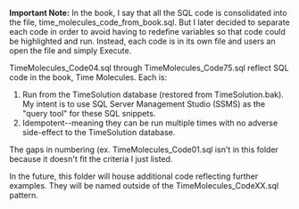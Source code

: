 <b>Important Note:</B> In the book, I say that all the SQL code is consolidated into the file, time_molecules_code_from_book.sql. But I later decided to separate each code in order to avoid having to redefine variables so that code could be highlighted and run. Instead, each code is in its own file and users an open the file and simply Execute.

TimeMolecules_Code04.sql through TimeMolecules_Code75.sql reflect SQL code in the book, Time Molecules. Each is:

1. Run from the TimeSolution database (restored from TimeSolution.bak). My intent is to use SQL Server Management Studio (SSMS) as the "query tool" for these SQL snippets.
2. Idempotent--meaning they can be run multiple times with no adverse side-effect to the TimeSolution database.

The gaps in numbering (ex. TimeMolecules_Code01.sql isn't in this folder because it doesn't fit the criteria I just listed.

In the future, this folder will house additional code reflecting further examples. They will be named outside of the TimeMolecules_CodeXX.sql pattern. 
